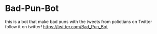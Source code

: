 # Bad-Pun-Bot
this is a bot that make bad puns with the tweets from polictians on Twitter 
follow it on twitter! https://twitter.com/Bad_Pun_Bot
